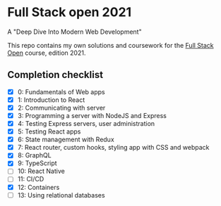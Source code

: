 # Full Stack open 2021

A "Deep Dive Into Modern Web Development"

This repo contains my own solutions and coursework for the
[Full Stack Open](https://fullstackopen.com/en/) course, edition 2021.

## Completion checklist

- [x] 0: Fundamentals of Web apps
- [x] 1: Introduction to React
- [x] 2: Communicating with server
- [x] 3: Programming a server with NodeJS and Express
- [x] 4: Testing Express servers, user administration
- [x] 5: Testing React apps
- [x] 6: State management with Redux
- [x] 7: React router, custom hooks, styling app with CSS and webpack
- [x] 8: GraphQL
- [x] 9: TypeScript
- [ ] 10: React Native
- [ ] 11: CI/CD
- [x] 12: Containers
- [ ] 13: Using relational databases

